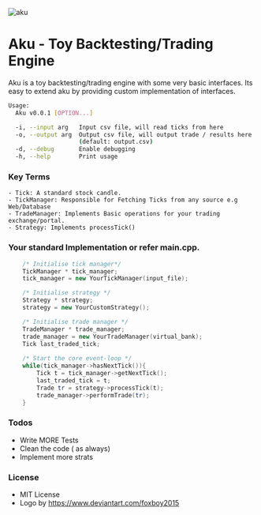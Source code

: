 ![aku](https://github.com/flouthoc/aku/blob/master/assets/aku.png)
# Aku - Toy Backtesting/Trading Engine
Aku is a toy backtesting/trading engine with some very basic interfaces. Its easy to extend aku by providing custom implementation of interfaces.
```bash
Usage:
  Aku v0.0.1 [OPTION...]

  -i, --input arg   Input csv file, will read ticks from here
  -o, --output arg  Output csv file, will output trade / results here
                    (default: output.csv)
  -d, --debug       Enable debugging
  -h, --help        Print usage
 ```

### Key Terms
    - Tick: A standard stock candle.
    - TickManager: Responsible for Fetching Ticks from any source e.g Web/Database
    - TradeManager: Implements Basic operations for your trading exchange/portal.
    - Strategy: Implements processTick()
    
### Your standard Implementation or refer main.cpp.
```cpp
	/* Initialise tick manager*/
   	TickManager * tick_manager;
   	tick_manager = new YourTickManager(input_file);

   	/* Initialise strategy */
   	Strategy * strategy;
   	strategy = new YourCustomStrategy();

   	/* Initialise trade manager */
   	TradeManager * trade_manager;
   	trade_manager = new YourTradeManager(virtual_bank);
   	Tick last_traded_tick;
   	
   	/* Start the core event-loop */
   	while(tick_manager->hasNextTick()){
   		Tick t = tick_manager->getNextTick();
   		last_traded_tick = t;
   		Trade tr = strategy->processTick(t);
   		trade_manager->performTrade(tr);
   	}
```

### Todos

 - Write MORE Tests
 - Clean the code ( as always)
 - Implement more strats

### License
 - MIT License
 - Logo by https://www.deviantart.com/foxboy2015

